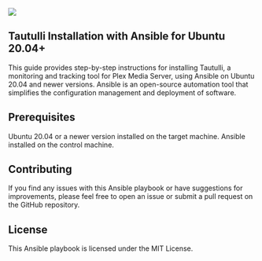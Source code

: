 ![](https://i.imgur.com/YtvRJST.png)
## Tautulli Installation with Ansible for Ubuntu 20.04+
This guide provides step-by-step instructions for installing Tautulli, a monitoring and tracking tool for Plex Media Server, using Ansible on Ubuntu 20.04 and newer versions. Ansible is an open-source automation tool that simplifies the configuration management and deployment of software.

## Prerequisites
Ubuntu 20.04 or a newer version installed on the target machine.
Ansible installed on the control machine.

## Contributing
If you find any issues with this Ansible playbook or have suggestions for improvements, please feel free to open an issue or submit a pull request on the GitHub repository.

## License
This Ansible playbook is licensed under the MIT License.
